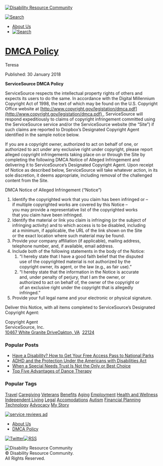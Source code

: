 [![Disability Resource Community](/templates/disability_resource_center/images/logo.png)](https://www.disabilityresource.org/)

[![Search](/images/content/icon_search.png)](https://www.disabilityresource.org/search)

* [About Us](https://www.disabilityresource.org/about-us)
* [![Search](/images/icon_search.png)](https://www.disabilityresource.org/search)

[DMCA Policy](https://www.disabilityresource.org/dmca-policy)
=============================================================

Teresa

Published: 30 January 2018

**ServiceSource DMCA Policy**

ServiceSource respects the intellectual property rights of others and expects its users to do the same. In accordance with the Digital Millennium Copyright Act of 1998, the text of which may be found on the U.S. Copyright Office website at [http://www.copyright.gov/legistation/dmca.pdf](http://www.copyright.gov/legistation/dmca.pdf) , ServiceSource will respond expeditiously to claims of copyright infringement committed using the ServiceSource service and/or the ServiceSource website (the “Site”) if such claims are reported to Dropbox’s Designated Copyright Agent identified in the sample notice below.

If you are a copyright owner, authorized to act on behalf of one, or authorized to act under any exclusive right under copyright, please report alleged copyright infringements taking place on or through the Site by completing the following DMCA Notice of Alleged Infringement and delivering it to ServiceSource’s Designated Copyright Agent. Upon receipt of Notice as described below, ServiceSource will take whatever action, in its sole discretion, it deems appropriate, including removal of the challenged content from the Site.

DMCA Notice of Alleged Infringement (“Notice”)

1. Identify the copyrighted work that you claim has been infringed or –  
    if multiple copyrighted works are covered by this Notice –  
    you may provide a representative list of the copyrighted works  
    that you claim have been infringed.
2. Identify the material or link you claim is infringing (or the subject of  
    infringing activity) and to which access is to be disabled, including  
    at a minimum, if applicable, the URL of the link shown on the Site  
    or the exact location where such material may be found.
3. Provide your company affiliation (if applicable), mailing address,  
    telephone number, and, if available, email address.
4. Include both of the following statements in the body of the Notice:
    1. “I hereby state that I have a good faith belief that the disputed  
        use of the copyrighted material is not authorized by the  
        copyright owner, its agent, or the law (e.g., as fair use).”
    2. “I hereby state that the information in the Notice is accurate  
        and, under penalty of perjury, that I am the owner, or  
        authorized to act on behalf of, the owner of the copyright or  
        of an exclusive right under the copyright that is allegedly  
        infringed.”
5. Provide your full legal name and your electronic or physical signature.

Deliver this Notice, with all items completed to ServiceSource’s Designated Copyright Agent:

Copyright Agent  
ServiceSource, Inc.  
[10467 White Granite Drive](https://maps.google.com/?q=10467+White+Granite+Drive%0D+Oakton,+VA%C2%A0+22124&entry=gmail&source=g)[Oakton, VA](https://maps.google.com/?q=10467+White+Granite+Drive%0D+Oakton,+VA%C2%A0+22124&entry=gmail&source=g)  [](https://maps.google.com/?q=10467+White+Granite+Drive____%0D+Oakton,+VA+%3Chttps://maps.google.com/?q%3D10467%2BWhite%2BGranite%2BDrive%250D%2BOakton,%2BVA%25C2%25A0%2B22124%26entry%3Dgmail%26source%3Dg%3E%C2%A0+22124+%3Chttps://maps.google.com/?q%3D10467%2BWhite%2BGranite%2BDrive%250D%2BOakton,%2BVA%25C2%25A0%2B22124%26entry%3Dgmail%26source%3Dg%3E&entry=gmail&source=g)[22124](https://maps.google.com/?q=10467+White+Granite+Drive%0D+Oakton,+VA%C2%A0+22124&entry=gmail&source=g)

### Popular Posts

* [Have a Disability? How to Get Your Free Access Pass to National Parks](https://www.disabilityresource.org/33-do-you-have-a-disability-you-may-qualify-for-a-free-access-pass-to-national-parks)
* [ADHD and the Protection Under the Americans with Disabilities Act](https://www.disabilityresource.org/47-adhd-and-the-protection-under-the-ada)
* [When a Special Needs Trust Is Not the Only or Best Choice](https://www.disabilityresource.org/41-when-a-special-needs-trust-is-not-the-only-or-best-choice)
* [Top Five Advantages of Dance Therapy](https://www.disabilityresource.org/29-top-five-advantages-of-dance-therapy)

### Popular Tags

[Travel](https://www.disabilityresource.org/travel) [Caregiving](https://www.disabilityresource.org/caregiving) [Veterans](https://www.disabilityresource.org/veterans) [Benefits](https://www.disabilityresource.org/benefits) [Aging](https://www.disabilityresource.org/aging) [Employment](https://www.disabilityresource.org/employment) [Health and Wellness](https://www.disabilityresource.org/health-and-wellness) [Independent Living](https://www.disabilityresource.org/independent-living) [Legal](https://www.disabilityresource.org/legal) [Accomodations](https://www.disabilityresource.org/accomodations) [Autism](https://www.disabilityresource.org/autism) [Financial Planning](https://www.disabilityresource.org/financial-planning) [Technology](https://www.disabilityresource.org/technology) [Advocacy](https://www.disabilityresource.org/advocacy) [My Story](https://www.disabilityresource.org/my-story)

[![service reviews ad](/images/content/service_reviews_ad.png)](https://www.disabilityresource.org/component/ml_drcyelp/search?Itemid=199)

* [About Us](https://www.disabilityresource.org/about-us)
* [DMCA Policy](https://www.disabilityresource.org/dmca-policy)

[![Twitter](/images/content/icon_twitter.png)](https://twitter.com/DisabResCom)[![RSS](/images/content/icon_rss.png)](https://www.disabilityresource.org/?format=feed&type=rss)

![Disability Resource Community](/images/content/logo.png)  
© Disability Resource Community.  
All Rights Reserved.